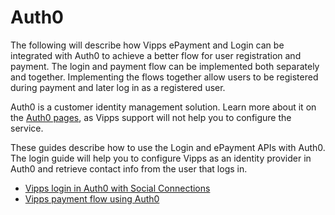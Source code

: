<!-- START_METADATA
---
title: Vipps in Auth0
sidebar_label: Auth0
sidebar_position: 190
pagination_next: null
pagination_prev: null
---
END_METADATA -->

# Auth0

The following will describe how Vipps ePayment and Login can be integrated with Auth0 to achieve a better flow for user registration and payment. The login and payment flow can be implemented both separately and together. Implementing the flows together allow users to be registered during payment and later log in as a registered user.

Auth0 is a customer identity management solution. Learn more about it on the [Auth0 pages](https://auth0.com/docs/get-started/auth0-overview), as Vipps support will not help you to configure the service.

These guides describe how to use the Login and ePayment APIs with Auth0. The login guide will help you to configure Vipps as an identity provider in Auth0 and retrieve contact info from the user that logs in. 

- [Vipps login in Auth0 with Social Connections](SocialConnectionLogin.md)
- [Vipps payment flow using Auth0](PaymentFlowAuth0.md)
